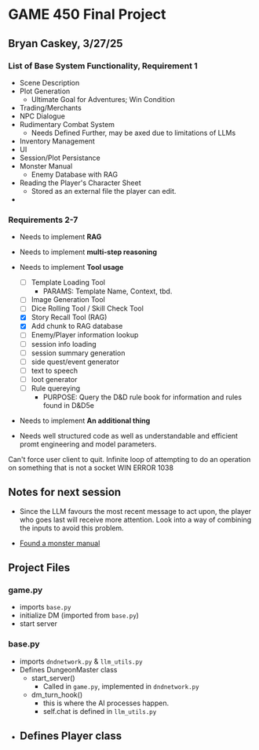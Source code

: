 # GAME 450 Final Project
## Bryan Caskey, 3/27/25

### List of Base System Functionality, Requirement 1
- Scene Description
- Plot Generation
  - Ultimate Goal for Adventures; Win Condition
- Trading/Merchants
- NPC Dialogue
- Rudimentary Combat System 
  - Needs Defined Further, may be axed due to limitations of LLMs
- Inventory Management
- UI
- Session/Plot Persistance
- Monster Manual 
  - Enemy Database with RAG
- Reading the Player's Character Sheet
  - Stored as an external file the player can edit.
- 

### Requirements 2-7
- Needs to implement **RAG**
  
- Needs to implement **multi-step reasoning**
  
- Needs to implement **Tool usage**
  - [ ] Template Loading Tool
    - PARAMS: Template Name, Context, tbd.
  - [ ] Image Generation Tool
  - [ ] Dice Rolling Tool / Skill Check Tool
  - [x] Story Recall Tool (RAG)
  - [x] Add chunk to RAG database
  - [ ] Enemy/Player information lookup
  - [ ] session info loading
  - [ ] session summary generation
  - [ ] side quest/event generator
  - [ ] text to speech
  - [ ] loot generator
  - [ ] Rule quereying
    - PURPOSE: Query the D&D rule book for information and rules found in D&D5e
  
- Needs to implement **An additional thing**
  
- Needs well structured code as well as understandable and efficient promt engineering and model parameters.





Can't force user client to quit.
Infinite loop of attempting to do an operation on something that is not a socket WIN ERROR 1038


## Notes for next session
- Since the LLM favours the most recent message to act upon, the player who goes last will receive more attention. Look into a way of combining the inputs to avoid this problem. 

- [Found a monster manual](https://gist.github.com/tkfu/9819e4ac6d529e225e9fc58b358c3479)



## Project Files
### game.py

- imports `base.py`
- initialize DM (imported from `base.py`)
- start server

### base.py

- imports `dndnetwork.py` & `llm_utils.py`
- Defines DungeonMaster class
  - start_server()
    - Called in `game.py`, implemented in `dndnetwork.py`
  - dm_turn_hook()
    - this is where the AI processes happen.
    - self.chat is defined in `llm_utils.py`
- Defines Player class
  - 

